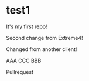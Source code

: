test1
=====

It's my first repo!

Second change from Extreme4!

Changed from another client!

AAA
CCC
BBB

Pullrequest